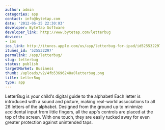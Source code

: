 ```yaml
---
author: admin
categories: app
contact: info@bytetap.com
date: '2012-06-25 22:30:03'
developer: ByteTap Software
developer_link: http://www.bytetap.com/letterbug
devices: 
- ios
ios_link: http://itunes.apple.com/us/app/letterbug-for-ipad/id525532297?mt=8
itunes_id: '525532297'
permalink: /app/letterbug/
slug: letterbug
status: publish
targetMarket: Business
thumb: /uploads/v2/4fb53696248a0letterbug.png
title: LetterBug
type: app
---
```


LetterBug is your child's digital guide to the alphabet! Each letter is introduced with a sound and picture, making real-world associations to all 26 letters of the alphabet. Designed from the ground up to minimize accidental input from little fingers, all the app's controls are placed at the top of the screen. With one touch, they are easily tucked away for even greater protection against unintended taps.